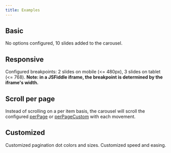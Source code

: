 ```yaml
---
title: Examples
---
```


## Basic

No options configured, 10 slides added to the carousel.

<script async src="//jsfiddle.net/toddlawton/2bxwyg8g/embed/result,js/"></script>

## Responsive

Configured breakpoints: 2 slides on mobile (<= 480px), 3 slides on tablet (<= 768).
**Note: in a JSFiddle iframe, the breakpoint is determined by the iframe's width.**

<script async src="//jsfiddle.net/toddlawton/rvhxLdkq/embed/result,js/"></script>

## Scroll per page

Instead of scrolling on a per item basis, the carousel will scroll the configured [perPage](api#perPage) or [perPageCustom](api#perPageCustom) with each movement.

<script async src="//jsfiddle.net/toddlawton/6ckc1pqv/embed/result,js/"></script>

## Customized

Customized pagination dot colors and sizes. Customized speed and easing.

<script async src="//jsfiddle.net/toddlawton/ycp9bwhp/embed/result,js/"></script>

<style type="text/css">iframe { min-height: 230px; }</style>
